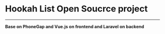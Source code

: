 # Hookah List Open Soucrce project 
---
**Base on PhoneGap and Vue.js on frontend and Laravel on backend**
